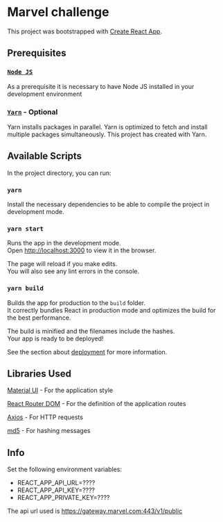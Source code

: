 # Marvel challenge

This project was bootstrapped with [Create React App](https://github.com/facebook/create-react-app).

## Prerequisites

### [`Node JS`](https://nodejs.org/es/)

As a prerequisite it is necessary to have Node JS installed in your development environment

### [`Yarn`](https://yarnpkg.com/) - Optional

Yarn installs packages in parallel. Yarn is optimized to fetch and install multiple packages simultaneously. This project has created with Yarn.

## Available Scripts

In the project directory, you can run:

### `yarn`

Install the necessary dependencies to be able to compile the project in development mode.

### `yarn start`

Runs the app in the development mode.\
Open [http://localhost:3000](http://localhost:3000) to view it in the browser.

The page will reload if you make edits.\
You will also see any lint errors in the console.

### `yarn build`

Builds the app for production to the `build` folder.\
It correctly bundles React in production mode and optimizes the build for the best performance.

The build is minified and the filenames include the hashes.\
Your app is ready to be deployed!

See the section about [deployment](https://facebook.github.io/create-react-app/docs/deployment) for more information.

## Libraries Used

[Material UI](https://mui.com/) - For the application style

[React Router DOM](https://reactrouter.com/) - For the definition of the application routes

[Axios](https://github.com/axios/axios) - For HTTP requests

[md5](https://github.com/pvorb/node-md5) - For hashing messages

## Info

Set the following environment variables:

- REACT_APP_API_URL=????
- REACT_APP_API_KEY=????
- REACT_APP_PRIVATE_KEY=????

The api url used is https://gateway.marvel.com:443/v1/public